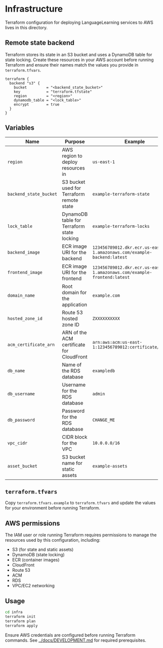 # Infrastructure

Terraform configuration for deploying LanguageLearning services to AWS lives in this directory.

## Remote state backend

Terraform stores its state in an S3 bucket and uses a DynamoDB table for state
locking. Create these resources in your AWS account before running Terraform and
ensure their names match the values you provide in `terraform.tfvars`.

```hcl
terraform {
  backend "s3" {
    bucket         = "<backend_state_bucket>"
    key            = "terraform.tfstate"
    region         = "<region>"
    dynamodb_table = "<lock_table>"
    encrypt        = true
  }
}
```

## Variables

| Name | Purpose | Example |
| --- | --- | --- |
| `region` | AWS region to deploy resources in | `us-east-1` |
| `backend_state_bucket` | S3 bucket used for Terraform remote state | `example-terraform-state` |
| `lock_table` | DynamoDB table for Terraform state locking | `example-terraform-locks` |
| `backend_image` | ECR image URI for the backend | `123456789012.dkr.ecr.us-east-1.amazonaws.com/example-backend:latest` |
| `frontend_image` | ECR image URI for the frontend | `123456789012.dkr.ecr.us-east-1.amazonaws.com/example-frontend:latest` |
| `domain_name` | Root domain for the application | `example.com` |
| `hosted_zone_id` | Route 53 hosted zone ID | `ZXXXXXXXXXX` |
| `acm_certificate_arn` | ARN of the ACM certificate for CloudFront | `arn:aws:acm:us-east-1:123456789012:certificate/EXAMPLE` |
| `db_name` | Name of the RDS database | `exampledb` |
| `db_username` | Username for the RDS database | `admin` |
| `db_password` | Password for the RDS database | `CHANGE_ME` |
| `vpc_cidr` | CIDR block for the VPC | `10.0.0.0/16` |
| `asset_bucket` | S3 bucket name for static assets | `example-assets` |

## `terraform.tfvars`

Copy `terraform.tfvars.example` to `terraform.tfvars` and update the values for
your environment before running Terraform.

## AWS permissions

The IAM user or role running Terraform requires permissions to manage the
resources used by this configuration, including:

- S3 (for state and static assets)
- DynamoDB (state locking)
- ECR (container images)
- CloudFront
- Route 53
- ACM
- RDS
- VPC/EC2 networking

## Usage

```bash
cd infra
terraform init
terraform plan
terraform apply
```

Ensure AWS credentials are configured before running Terraform commands. See
[../docs/DEVELOPMENT.md](../docs/DEVELOPMENT.md#aws-prerequisites) for required
prerequisites.
